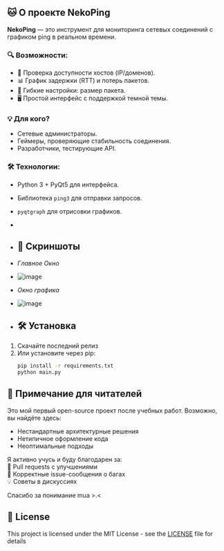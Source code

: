 ## 🐱 О проекте NekoPing  

**NekoPing** — это инструмент для мониторинга сетевых соединений с графиком ping в реальном времени.  

### 🔍 Возможности:  
- 📶 Проверка доступности хостов (IP/доменов).  
- 📊 График задержки (RTT) и потерь пакетов.  
- 🔔 Гибкие настройки: размер пакета.  
- 🖥️ Простой интерфейс с поддержкой темной темы.  

### 💡 Для кого?  
- Сетевые администраторы.  
- Геймеры, проверяющие стабильность соединения.  
- Разработчики, тестирующие API.  

### 🛠️ Технологии:  
- Python 3 + PyQt5 для интерфейса.  
- Библиотека `ping3` для отправки запросов.  
- `pyqtgraph` для отрисовки графиков.
- 
- ## 📸 Скриншоты
- *Главное Окно*
- ![image](https://github.com/user-attachments/assets/505bb2d0-c557-4841-a4cf-15b38cbf1572)

- *Окно графика* 
- ![image](https://github.com/user-attachments/assets/62159e2d-1540-47ac-b56d-c14175e06355)

- ## 🛠 Установка
1. Скачайте последний релиз 
2. Или установите через pip:  
   ```bash  
   pip install -r requirements.txt  
   python main.py

## 🚧 Примечание для читателей  

Это мой первый open-source проект после учебных работ. Возможно, вы найдёте здесь:  
- Нестандартные архитектурные решения  
- Нетипичное оформление кода  
- Неоптимальные подходы  

Я активно учусь и буду благодарен за:  
🔧 Pull requests с улучшениями  
📝 Корректные issue-сообщения о багах  
💡 Советы в дискуссиях  

Спасибо за понимание 
mua >.<

## 📜 License
This project is licensed under the MIT License - see the [LICENSE](LICENSE) file for details
